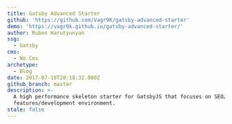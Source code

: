 ```yaml
---
title: Gatsby Advanced Starter
github: 'https://github.com/Vagr9K/gatsby-advanced-starter'
demo: 'https://vagr9k.github.io/gatsby-advanced-starter/'
author: Ruben Harutyunyan
ssg:
  - Gatsby
cms:
  - No Cms
archetype:
  - Blog
date: 2017-07-18T20:18:32.000Z
github_branch: master
description: >-
  A high performance skeleton starter for GatsbyJS that focuses on SEO/Social
  features/development environment.
stale: false
---
```


